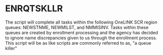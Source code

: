 # ENRQTSKLLR
The script will complete all tasks within the following OneLINK SCR region queues: NEWSTNME, NEWMILST, and NMMISINV.  Tasks within these queues are created by enrollment processing and the agency has decided to ignore name discrepancies given to us through the enrollment process.  This script will be as like scripts are commonly referred to as,  "a queue killer"
